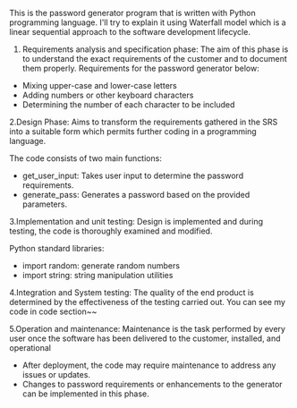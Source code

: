 This is the password generator program that is written with Python programming language. 
I'll try to explain it using Waterfall model which is a linear sequential approach to the software development lifecycle.

1. Requirements analysis and specification phase:
The aim of this phase is to understand the exact requirements of the customer and to document them properly.
Requirements for the password generator below:
- Mixing upper-case and lower-case letters
- Adding numbers or other keyboard characters
- Determining the number of each character to be included

2.Design Phase: Aims to transform the requirements gathered in the SRS into a suitable form which permits further coding in a programming language.

The code consists of two main functions:
- get_user_input: Takes user input to determine the password requirements.
- generate_pass: Generates a password based on the provided parameters.

3.Implementation and unit testing:
Design is implemented and during testing, the code is thoroughly examined and modified.

Python standard libraries: 
- import random: generate random numbers
- import string: string manipulation utilities

4.Integration and System testing:
The quality of the end product is determined by the effectiveness of the testing carried out. You can see my code in code section~~

5.Operation and maintenance:
Maintenance is the task performed by every user once the software has been delivered to the customer, installed, and operational
- After deployment, the code may require maintenance to address any issues or updates.
- Changes to password requirements or enhancements to the generator can be implemented in this phase.
